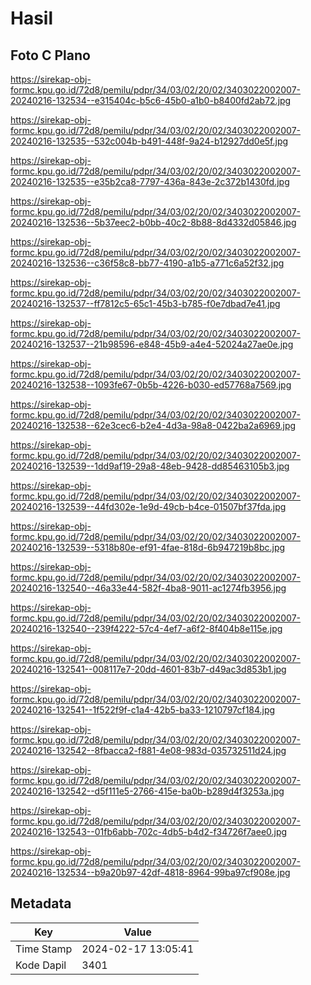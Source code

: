 # Hasil

## Foto C Plano

https://sirekap-obj-formc.kpu.go.id/72d8/pemilu/pdpr/34/03/02/20/02/3403022002007-20240216-132534--e315404c-b5c6-45b0-a1b0-b8400fd2ab72.jpg

https://sirekap-obj-formc.kpu.go.id/72d8/pemilu/pdpr/34/03/02/20/02/3403022002007-20240216-132535--532c004b-b491-448f-9a24-b12927dd0e5f.jpg

https://sirekap-obj-formc.kpu.go.id/72d8/pemilu/pdpr/34/03/02/20/02/3403022002007-20240216-132535--e35b2ca8-7797-436a-843e-2c372b1430fd.jpg

https://sirekap-obj-formc.kpu.go.id/72d8/pemilu/pdpr/34/03/02/20/02/3403022002007-20240216-132536--5b37eec2-b0bb-40c2-8b88-8d4332d05846.jpg

https://sirekap-obj-formc.kpu.go.id/72d8/pemilu/pdpr/34/03/02/20/02/3403022002007-20240216-132536--c36f58c8-bb77-4190-a1b5-a771c6a52f32.jpg

https://sirekap-obj-formc.kpu.go.id/72d8/pemilu/pdpr/34/03/02/20/02/3403022002007-20240216-132537--ff7812c5-65c1-45b3-b785-f0e7dbad7e41.jpg

https://sirekap-obj-formc.kpu.go.id/72d8/pemilu/pdpr/34/03/02/20/02/3403022002007-20240216-132537--21b98596-e848-45b9-a4e4-52024a27ae0e.jpg

https://sirekap-obj-formc.kpu.go.id/72d8/pemilu/pdpr/34/03/02/20/02/3403022002007-20240216-132538--1093fe67-0b5b-4226-b030-ed57768a7569.jpg

https://sirekap-obj-formc.kpu.go.id/72d8/pemilu/pdpr/34/03/02/20/02/3403022002007-20240216-132538--62e3cec6-b2e4-4d3a-98a8-0422ba2a6969.jpg

https://sirekap-obj-formc.kpu.go.id/72d8/pemilu/pdpr/34/03/02/20/02/3403022002007-20240216-132539--1dd9af19-29a8-48eb-9428-dd85463105b3.jpg

https://sirekap-obj-formc.kpu.go.id/72d8/pemilu/pdpr/34/03/02/20/02/3403022002007-20240216-132539--44fd302e-1e9d-49cb-b4ce-01507bf37fda.jpg

https://sirekap-obj-formc.kpu.go.id/72d8/pemilu/pdpr/34/03/02/20/02/3403022002007-20240216-132539--5318b80e-ef91-4fae-818d-6b947219b8bc.jpg

https://sirekap-obj-formc.kpu.go.id/72d8/pemilu/pdpr/34/03/02/20/02/3403022002007-20240216-132540--46a33e44-582f-4ba8-9011-ac1274fb3956.jpg

https://sirekap-obj-formc.kpu.go.id/72d8/pemilu/pdpr/34/03/02/20/02/3403022002007-20240216-132540--239f4222-57c4-4ef7-a6f2-8f404b8e115e.jpg

https://sirekap-obj-formc.kpu.go.id/72d8/pemilu/pdpr/34/03/02/20/02/3403022002007-20240216-132541--008117e7-20dd-4601-83b7-d49ac3d853b1.jpg

https://sirekap-obj-formc.kpu.go.id/72d8/pemilu/pdpr/34/03/02/20/02/3403022002007-20240216-132541--1f522f9f-c1a4-42b5-ba33-1210797cf184.jpg

https://sirekap-obj-formc.kpu.go.id/72d8/pemilu/pdpr/34/03/02/20/02/3403022002007-20240216-132542--8fbacca2-f881-4e08-983d-035732511d24.jpg

https://sirekap-obj-formc.kpu.go.id/72d8/pemilu/pdpr/34/03/02/20/02/3403022002007-20240216-132542--d5f111e5-2766-415e-ba0b-b289d4f3253a.jpg

https://sirekap-obj-formc.kpu.go.id/72d8/pemilu/pdpr/34/03/02/20/02/3403022002007-20240216-132543--01fb6abb-702c-4db5-b4d2-f34726f7aee0.jpg

https://sirekap-obj-formc.kpu.go.id/72d8/pemilu/pdpr/34/03/02/20/02/3403022002007-20240216-132534--b9a20b97-42df-4818-8964-99ba97cf908e.jpg


## Metadata

| Key        | Value               |
| ---------- | ------------------- |
| Time Stamp | 2024-02-17 13:05:41 |
| Kode Dapil | 3401                |




